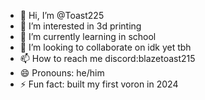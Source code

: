 - 👋 Hi, I’m @Toast225
- 👀 I’m interested in 3d printing
- 🌱 I’m currently learning in school
- 💞️ I’m looking to collaborate on idk yet tbh
- 📫 How to reach me discord:blazetoast215
- 😄 Pronouns: he/him
- ⚡ Fun fact: built my first voron in 2024

<!---
Toast225/Toast225 is a ✨ special ✨ repository because its `README.md` (this file) appears on your GitHub profile.
You can click the Preview link to take a look at your changes.
--->
